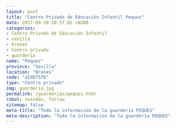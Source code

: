 ```yaml
---
layout: post
title: "Centro Privado de Educación Infantil Peques"
date: 2017-09-20 20:57:05 +0200
categories:
- Centro Privado de Educación Infantil
- sevilla
- brenes
- Centro privado
- guarderia
name: "Peques"
province: "Sevilla"
location: "Brenes"
code: "41007576"
type: "Centro privado"
img: guarderia.jpg
permalink: /guarderias/peques.html
robot: noindex, follow
sitemap: false
meta-title: "Toda la información de la guardería PEQUES"
meta-description: "Toda la información de la guardería PEQUES"
---
```


